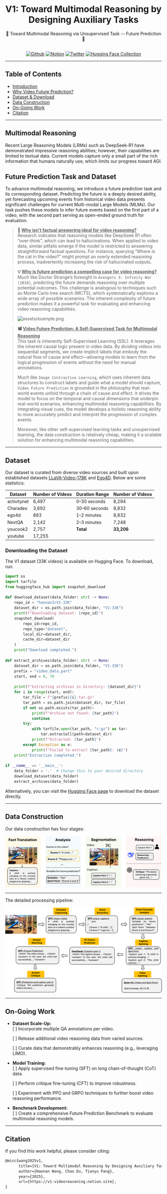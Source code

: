 <div align="center">

# V1: Toward Multimodal Reasoning by Designing Auxiliary Tasks


<div>
🚀  Toward Multimodal Reasoning via Unsupervised Task -- Future Prediction 🌟
</div>
</div>
<div>
<br>

<div align="center">

[![Github](https://img.shields.io/badge/|V1-000000?style=for-the-badge&logo=github&logoColor=000&logoColor=white)](https://github.com/haonan3/V1)
[![Notion](https://img.shields.io/badge/|Notion-%23000000.svg?style=for-the-badge&logo=notion&logoColor=white)](https://v1-videoreasoning.notion.site/) 
[![Twitter](https://img.shields.io/badge/V1-white?style=for-the-badge&logo=X&logoColor=000&color=000&labelColor=white)](https://x.com/Haonan_Wang_/status/1901684827621072933)
[![Hugging Face Collection](https://img.shields.io/badge/|_Dataset_V1_33K-fcd022?style=for-the-badge&logo=huggingface&logoColor=000&labelColor)](https://huggingface.co/datasets/haonan3/V1-33K)

</div>

</div>

---

## Table of Contents

- [Introduction](#multimodal-reasoning)
- [Why Video Future Prediction?](#why-video-prediction)
- [Dataset & Download](#dataset)
- [Data Construction](#data-construction)
- [On-Going Work](#on-going-work)
- [Citation](#citation)

---
## Multimodal Reasoning

Recent Large Reasoning Models (LRMs) such as DeepSeek-R1 have demonstrated impressive reasoning abilities; however, their capabilities are limited to textual data. Current models capture only a small part of the rich information that humans naturally use, which limits our progress toward AGI.

## Future Prediction Task and Dataset

To advance multimodal reasoning, we introduce a future prediction task and its corresponding dataset. Predicting the future is a deeply desired ability, yet forecasting upcoming events from historical video data presents significant challenges for current Multi-modal Large Models (MLMs). Our task pushes these models to infer future events based on the first part of a video, with the second part serving as open-ended ground truth for evaluation.

> **🤔 <ins>Why isn’t factual answering ideal for video reasoning?</ins>**  
> Research indicates that reasoning models like DeepSeek R1 often “over-think”, which can lead to hallucinations. When applied to video data, similar pitfalls emerge if the model is restricted to answering straightforward factual questions. For instance, querying “Where is the cat in the video?” might prompt an overly extended reasoning process, inadvertently increasing the risk of hallucinated outputs.

> **💡 <ins>Why is future prediction a compelling case for video reasoning?</ins>** <a id="why-video-prediction"></a>   
> Much like Doctor Strange’s foresight in `Avengers 3: Infinity War (2018)`, predicting the future demands reasoning over multiple potential outcomes. This challenge is analogous to techniques such as Monte Carlo tree search (MCTS), which systematically explores a wide array of possible scenarios. The inherent complexity of future prediction makes it a powerful task for evaluating and enhancing video reasoning capabilities.  
>  
> ![assets/example.png](assets/example.png)

> **📽️ <ins>Video Future Prediction: A Self-Supervised Task for Multimodal Reasoning</ins>**  
> This task is inherently Self-Supervised Learning (SSL). It leverages the inherent causal logic present in video data. By dividing videos into sequential segments, we create implicit labels that embody the natural flow of cause and effect—allowing models to learn from the logical progression of events *without* the need for manual annotations.  
>  
> Much like `Image Contrastive Learning`, which uses inherent data structures to construct labels and guide what a model should capture, `Video Future Prediction` is grounded in the philosophy that real-world events unfold through a chain of cause and effect. It drives the model to focus on the temporal and causal dimensions that underpin real-world scenarios, enhancing multimodal reasoning capabilities. By integrating visual cues, the model develops a holistic reasoning ability to more accurately predict and interpret the progression of complex events.  
>  
> Moreover, like other self-supervised learning tasks and unsupervised learning, the data construction is relatively cheap, making it a scalable solution for enhancing multimodal reasoning capabilities.





---

## Dataset

Our dataset is curated from diverse video sources and built upon established datasets [LLaVA-Video-178K](https://huggingface.co/datasets/lmms-lab/LLaVA-Video-178K) and [Ego4D](https://ego4d-data.org/). Below are some statistics:

| Dataset    | Number of Videos | Duration Range | Number of Videos |
|------------|------------------|----------------|----------------|
| activitynet| 6,497            | 0–30 seconds   |8,294           |
| Charades   | 3,692            | 30–60 seconds  |8,832           |
| ego4d      | 863              | 1–2 minutes    |8,832           |
| NextQA     | 2,142            | 2–3 minutes    |7,248           |
| youcook2   | 2,757            |   **Total**  | **33,206**       |
| youtube    | 17,255           |    


### Downloading the Dataset

The V1 dataset (33K videos) is available on Hugging Face. To download, run:

```python
import os
import tarfile
from huggingface_hub import snapshot_download

def download_dataset(data_folder: str) -> None:
    repo_id = "haonan3/V1-33K"
    dataset_dir = os.path.join(data_folder, "V1-33K")
    print(f"Downloading dataset: {repo_id}")
    snapshot_download(
        repo_id=repo_id,
        repo_type="dataset",
        local_dir=dataset_dir,
        cache_dir=dataset_dir
    )
    print("Download completed.")

def extract_archives(data_folder: str) -> None:
    dataset_dir = os.path.join(data_folder, "V1-33K")
    prefix = "video_data_part"
    start, end = 0, 70

    print(f"Extracting archives in directory: {dataset_dir}")
    for i in range(start, end):
        tar_file = f"{prefix}{i}.tar.gz"
        tar_path = os.path.join(dataset_dir, tar_file)
        if not os.path.exists(tar_path):
            print(f"Archive not found: {tar_path}")
            continue
        try:
            with tarfile.open(tar_path, "r:gz") as tar:
                tar.extractall(path=dataset_dir)
            print(f"Extracted: {tar_path}")
        except Exception as e:
            print(f"Failed to extract {tar_path}: {e}")
    print("Extraction completed.")

if __name__ == '__main__':
    data_folder = '.'  # Change this to your desired directory
    download_dataset(data_folder)
    extract_archives(data_folder)
```

Alternatively, you can visit the [Hugging Face page](https://huggingface.co/datasets/haonan3/V1-33K) to download the dataset directly.

---

## Data Construction

Our data construction has four stages:

![Stage Overview](assets/overview.png)

---

The detailed processing pipeline:

![Pipeline](assets/pipeline.png)

---

## On-Going Work

- **Dataset Scale-Up:**  
  [ ] Incorporate multiple QA annotations per video.

  [ ] Release additional video reasoning data from varied sources.

  [ ] Curate data that demonstrably enhances reasoning (e.g., leveraging LIMO).

- **Model Training:**  
  [ ] Apply supervised fine-tuning (SFT) on long chain-of-thought (CoT) data.

  [ ] Perform critique fine-tuning (CFT) to improve robustness.

  [ ] Experiment with PPO and GRPO techniques to further boost video reasoning performance.

- **Benchmark Development:**  
  [ ] Create a comprehensive Future Prediction Benchmark to evaluate multimodal reasoning models.

---

## Citation

If you find this work helpful, please consider citing:

```latex
@misc{wang2025v1,
      title={V1: Toward Multimodal Reasoning by Designing Auxiliary Tasks}, 
      author={Haonan Wang, Chao Du, Tianyu Pang},
      year={2025},
      url={https://v1-videoreasoning.notion.site}, 
}
```
